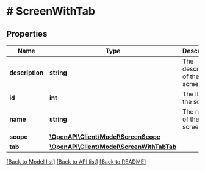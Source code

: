 # # ScreenWithTab

## Properties

Name | Type | Description | Notes
------------ | ------------- | ------------- | -------------
**description** | **string** | The description of the screen. | [optional] [readonly]
**id** | **int** | The ID of the screen. | [optional] [readonly]
**name** | **string** | The name of the screen. | [optional] [readonly]
**scope** | [**\OpenAPI\Client\Model\ScreenScope**](ScreenScope.md) |  | [optional]
**tab** | [**\OpenAPI\Client\Model\ScreenWithTabTab**](ScreenWithTabTab.md) |  | [optional]

[[Back to Model list]](../../README.md#models) [[Back to API list]](../../README.md#endpoints) [[Back to README]](../../README.md)

